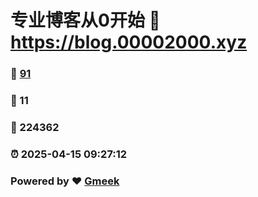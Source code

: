 # 专业博客从0开始 :link: https://blog.00002000.xyz 
### :page_facing_up: [91](https://blog.00002000.xyz/tag.html) 
### :speech_balloon: 11 
### :hibiscus: 224362 
### :alarm_clock: 2025-04-15 09:27:12 
### Powered by :heart: [Gmeek](https://github.com/Meekdai/Gmeek)
